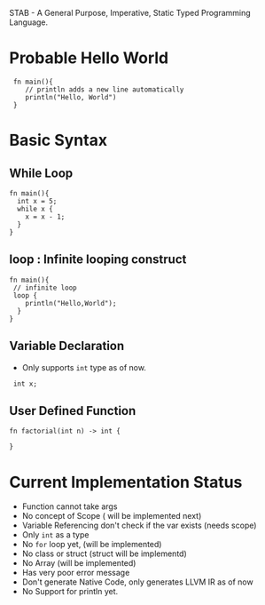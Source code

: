 STAB - A General Purpose, Imperative, Static Typed Programming Language.

# Probable Hello World

```
 fn main(){
    // println adds a new line automatically
    println("Hello, World")
 }
```

# Basic Syntax

## While Loop

```
fn main(){
  int x = 5;
  while x {
    x = x - 1;
  }
}
```

## loop : Infinite looping construct 

```
fn main(){ 
 // infinite loop
 loop {
    println("Hello,World");
  }
}
```

## Variable Declaration
 - Only supports `int` type as of now.
```
 int x;
```

## User Defined Function

```
fn factorial(int n) -> int {
  
}
```

# Current Implementation Status 

 - Function cannot take args 
 - No concept of Scope ( will be implemented next)
 - Variable Referencing don't check if the var exists (needs scope)
 - Only `int` as a type 
 - No `for` loop yet, (will be implemented)
 - No class or struct (struct will be implementd)
 - No Array (will be implemented)
 - Has very poor error message
 - Don't generate Native Code, only generates LLVM IR as of now 
 - No Support for println yet.
